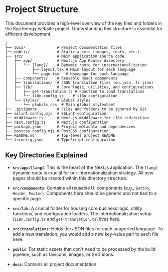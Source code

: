 # Project Structure

This document provides a high-level overview of the key files and folders in the Kya Energy website project. Understanding this structure is essential for efficient development.

```
/
├── docs/              # Project documentation files
├── public/            # Static assets (images, fonts, etc.)
├── src/               # Main application source code
│   ├── app/           # Next.js App Router directory
│   │   └── [lang]/    # Dynamic route for internationalization
│   │       ├── layout.tsx # Main layout for each language
│   │       └── page.tsx   # Homepage for each language
│   ├── components/    # Reusable React components
│   ├── translations/  # JSON translation files (en.json, fr.json)
│   ├── lib/           # Core logic, utilities, and configurations
│   │   ├── get-translation.ts # Function to load translations
│   │   └── i18n.config.ts    # i18n configuration
│   └── styles/        # Global styles
│       └── globals.css  # Main global stylesheet
├── .gitignore         # Files and folders to be ignored by Git
├── eslint.config.mjs  # ESLint configuration
├── middleware.ts      # Next.js middleware for i18n redirection
├── next.config.ts     # Next.js configuration
├── package.json       # Project metadata and dependencies
├── postcss.config.mjs # PostCSS configuration
├── README.md          # Top-level project README
└── tsconfig.json      # TypeScript configuration
```

## Key Directories Explained

*   **`src/app/[lang]`**: This is the heart of the Next.js application. The `[lang]` dynamic route is crucial for our internationalization strategy. All new pages should be created within this directory structure.

*   **`src/components`**: Contains all reusable UI components (e.g., `Button`, `Header`, `Footer`). Components here should be generic and not tied to a specific page.

*   **`src/lib`**: A crucial folder for housing core business logic, utility functions, and configuration loaders. The internationalization setup (`i18n.config.ts` and `get-translation.ts`) lives here.

*   **`src/translations`**: Holds the JSON files for each supported language. To add a new translation, you would add a new key-value pair to each file here.

*   **`public`**: For static assets that don't need to be processed by the build pipeline, such as favicons, images, or SVG icons.

*   **`docs`**: Contains all project documentation.
